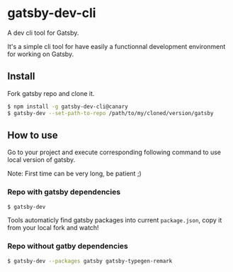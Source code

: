 # gatsby-dev-cli

A dev cli tool for Gatsby.

It's a simple cli tool for have easily a functionnal development environment for working on Gatsby.

## Install

Fork gatsby repo and clone it.

```bash
$ npm install -g gatsby-dev-cli@canary
$ gatsby-dev --set-path-to-repo /path/to/my/cloned/version/gatsby
```


## How to use

Go to your project and execute corresponding following command to use local version of gatsby.

Note: First time can be very long, be patient ;)

### Repo with gatsby dependencies

```bash
$ gatsby-dev
```

Tools automaticly find gatsby packages into current `package.json`, copy it from your local fork and watch!

### Repo without gatby dependencies

```bash
$ gatsby-dev --packages gatsby gatsby-typegen-remark
```
